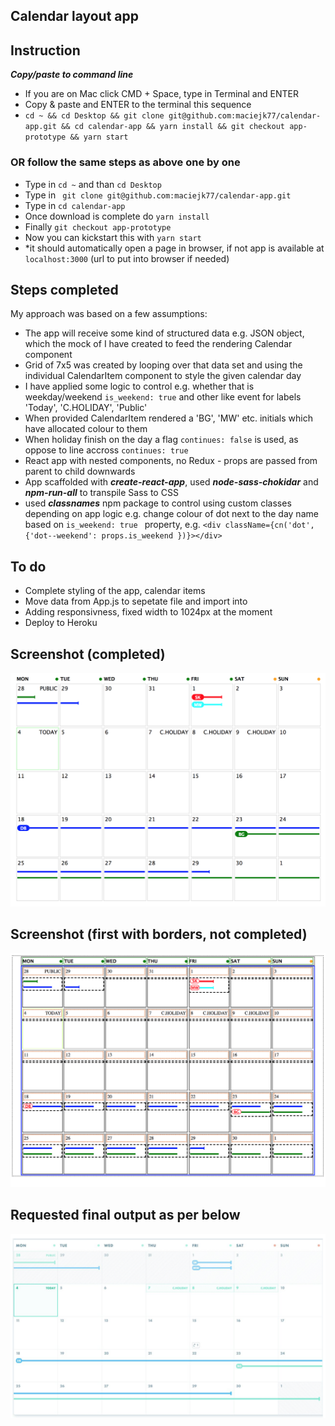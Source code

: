 ## Calendar layout app

## Instruction

***Copy/paste to command line***

- If you are on Mac click CMD + Space, type in Terminal and ENTER
- Copy & paste and ENTER to the terminal this sequence
- ```cd ~ && cd Desktop && git clone git@github.com:maciejk77/calendar-app.git && cd calendar-app && yarn install && git checkout app-prototype && yarn start```

### OR follow the same steps as above one by one
- Type in ```cd ~``` and than ```cd Desktop```
- Type in ``` git clone git@github.com:maciejk77/calendar-app.git```
- Type in ```cd calendar-app```
- Once download is complete do ```yarn install```
- Finally ```git checkout app-prototype```
- Now you can kickstart this with ```yarn start```
- *it should automatically open a page in browser, if not app is available at ```localhost:3000``` (url to put into browser if needed)

## Steps completed

My approach was based on a few assumptions:

- The app will receive some kind of structured data e.g. JSON object, which the mock of I have created to feed the rendering Calendar component
- Grid of 7x5 was created by looping over that data set and using the individual CalendarItem component to style the given calendar day
- I have applied some logic to control e.g. whether that is weekday/weekend ```is_weekend: true``` and other like event for labels 'Today', 'C.HOLIDAY', 'Public'
- When provided CalendarItem rendered a 'BG', 'MW' etc. initials which have allocated colour to them
- When holiday finish on the day a flag ```continues: false``` is used, as oppose to line accross ```continues: true```
- React app with nested components, no Redux - props are passed from parent to child downwards
- App scaffolded with ***create-react-app***, used ***node-sass-chokidar*** and ***npm-run-all*** to transpile Sass to CSS
- used ***classnames*** npm package to control using custom classes depending on app logic e.g. change colour of dot next to the day name based on ```is_weekend: true ``` property, e.g.  ```<div className={cn('dot', {'dot--weekend': props.is_weekend })}></div>```

## To do
- Complete styling of the app, calendar items
- Move data from App.js to sepetate file and import into
- Adding responsivness, fixed width to 1024px at the moment
- Deploy to Heroku

## Screenshot (completed)
![Screenshot3](public/screenshot3.png)

## Screenshot (first with borders, not completed)
![Screenshot](public/screenshot.png)

## Requested final output as per below
![Screenshot](public/end_result.png)